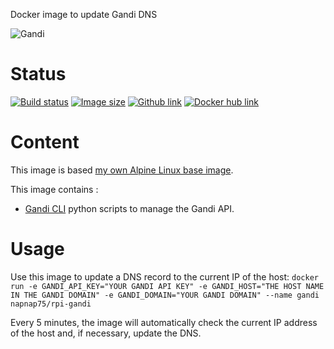 Docker image to update Gandi DNS

![Gandi](https://www.gandi.net/apple-touch-icon-114x114.png)

# Status
[![Build status](https://travis-ci.org/napnap75/rpi-gandi.svg?branch=master)](https://travis-ci.org/napnap75/rpi-gandi) [![Image size](https://images.microbadger.com/badges/image/napnap75/rpi-gandi.svg)](https://microbadger.com/images/napnap75/rpi-gandi "Get your own image badge on microbadger.com") [![Github link](https://assets-cdn.github.com/favicon.ico)](https://github.com/napnap75/rpi-gandi) [![Docker hub link](https://www.docker.com/favicon.ico)](https://hub.docker.com/r/napnap75/rpi-gandi/)


# Content
This image is based [my own Alpine Linux base image](https://hub.docker.com/r/napnap75/rpi-alpine-base/).

This image contains :

- [Gandi CLI](https://github.com/Gandi/gandi.cli) python scripts to manage the Gandi API.

# Usage
Use this image to update a DNS record to the current IP of the host: `docker run -e GANDI_API_KEY="YOUR GANDI API KEY" -e GANDI_HOST="THE HOST NAME IN THE GANDI DOMAIN" -e GANDI_DOMAIN="YOUR GANDI DOMAIN" --name gandi napnap75/rpi-gandi`

Every 5 minutes, the image will automatically check the current IP address of the host and, if necessary, update the DNS.
